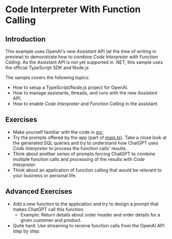 # Code Interpreter With Function Calling

## Introduction

This example uses OpenAI's new _Assistant_ API (at the time of writing in preview) to demonstrate how to combine _Code Interpreter_ with _Function Calling_. As the Assistant API is not yet supported in .NET, this sample uses the official TypeScript SDK and Node.js

The sample covers the following topics:

* How to setup a TypeScript/Node.js project for OpenAI.
* How to manage assistants, threads, and runs with the new _Assistant_ API.
* How to enable _Code Interpreter_ and _Function Calling_ in the assistant.

## Exercises

* Make yourself familiar with the code in [_src_](./src).
* Try the prompts offered by the app (part of [_main.ts_](./src/main.ts)). Take a close look at the generated SQL queries and try to understand how ChatGPT uses _Code Interpreter_ to process the function calls' results.
* Think about another series of prompts forcing ChatGPT to combine multiple function calls and processing of the results with _Code Interpreter_.
* Think about an application of function calling that would be relevant to your business or personal life.

## Advanced Exercises

* Add a new function to the application and try to design a prompt that makes ChatGPT call this function.
    * Example: Return details about order header and order details for a given customer and product.
* Quite hard: Use streaming to receive function calls from the OpenAI API step by step.
